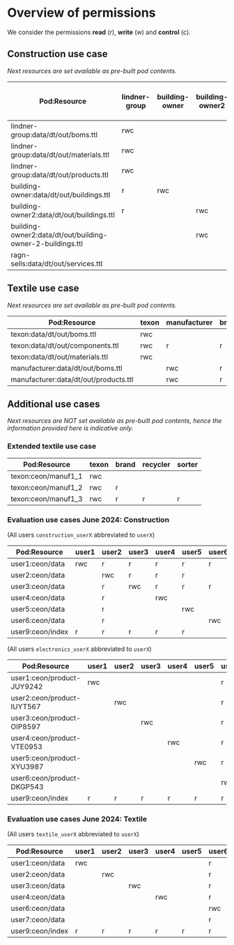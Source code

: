 # Overview of permissions

We consider the permissions **read** (r), **write** (w) and **control** (c).

## Construction use case

*Next resources are set available as pre-built pod contents.*

| Pod:Resource                                               | lindner-group | building-owner | building-owner2 | ragn-sells | admin | any other actor (public) |
|------------------------------------------------------------|---------------|----------------|-----------------|------------|-------|--------------------------|
| lindner-group:data/dt/out/boms.ttl                         | rwc           |                |                 | r          | r     |                          |
| lindner-group:data/dt/out/materials.ttl                    | rwc           |                |                 | r          | r     |                          |
| lindner-group:data/dt/out/products.ttl                     | rwc           |                |                 |            | r     | r                        |
| building-owner:data/dt/out/buildings.ttl                   | r             | rwc            |                 |            | r     |                          |
| building-owner2:data/dt/out/buildings.ttl                  | r             |                | rwc             |            | r     |                          |
| building-owner2:data/dt/out/building-owner-2-buildings.ttl |               |                | rwc             |            | r     |                          |
| ragn-sells:data/dt/out/services.ttl                        |               |                |                 | rwc        | r     | r                        |

## Textile use case

*Next resources are set available as pre-built pod contents.*

| Pod:Resource                          | texon | manufacturer | brand | admin |
|---------------------------------------|-------|--------------|-------|-------|
| texon:data/dt/out/boms.ttl            | rwc   |              |       | r     |
| texon:data/dt/out/components.ttl      | rwc   | r            | r     | r     |
| texon:data/dt/out/materials.ttl       | rwc   |              |       | r     |
| manufacturer:data/dt/out/boms.ttl     |       | rwc          | r     | r     |
| manufacturer:data/dt/out/products.ttl |       | rwc          | r     | r     |

## Additional use cases

*Next resources are NOT set available as pre-built pod contents, hence the information provided here is indicative only.*

### Extended textile use case

| Pod:Resource          | texon | brand | recycler | sorter |
|-----------------------|-------|-------|----------|--------|
| texon:ceon/manuf1_1   | rwc   |       |          |        |
| texon:ceon/manuf1_2   | rwc   | r     |          |        |
| texon:ceon/manuf1_3   | rwc   | r     | r        | r      |

### Evaluation use cases June 2024: Construction

(All users `construction_userX` abbreviated to `userX`)

| Pod:Resource     | user1 | user2 | user3 | user4 | user5 | user6 | user7 | user8 | user9 |
|------------------|-------|-------|-------|-------|-------|-------|-------|-------|-------|
| user1:ceon/data  | rwc   | r     | r     | r     | r     | r     |       |       |       |
| user2:ceon/data  |       | rwc   | r     | r     | r     |       |       |       |       |
| user3:ceon/data  |       | r     | rwc   | r     | r     | r     |       |       |       |
| user4:ceon/data  |       | r     |       | rwc   |       |       |       |       |       |
| user5:ceon/data  |       | r     |       |       | rwc   |       |       |       |       |
| user6:ceon/data  |       | r     |       |       |       | rwc   |       |       |       |
| user9:ceon/index | r     | r     | r     | r     | r     |       |       |       | rwc   |

(All users `electronics_userX` abbreviated to `userX`)

| Pod:Resource               | user1 | user2 | user3 | user4 | user5 | user6 | user7 | user8 | user9 |
|----------------------------|-------|-------|-------|-------|-------|-------|-------|-------|-------|
| user1:ceon/product-JUY9242 | rwc   |       |       |       |       | r     |       |       |       |
| user2:ceon/product-IUYT567 |       | rwc   |       |       |       | r     |       |       |       |
| user3:ceon/product-OIP8597 |       |       | rwc   |       |       | r     |       |       |       |
| user4:ceon/product-VTE0953 |       |       |       | rwc   |       | r     |       |       |       |
| user5:ceon/product-XYU3987 |       |       |       |       | rwc   | r     |       |       |       |
| user6:ceon/product-DKGP543 |       |       |       |       |       | rwc   | r     |       |       |
| user9:ceon/index           | r     | r     | r     | r     | r     | r     | r     |       | rwc   |

### Evaluation use cases June 2024: Textile

(All users `textile_userX` abbreviated to `userX`)

| Pod:Resource     | user1 | user2 | user3 | user4 | user5 | user6 | user7 | user8 | user9 |
|------------------|-------|-------|-------|-------|-------|-------|-------|-------|-------|
| user1:ceon/data  | rwc   |       |       |       |       | r     | r     |       |       |
| user2:ceon/data  |       | rwc   |       |       |       | r     | r     |       |       |
| user3:ceon/data  |       |       | rwc   |       |       | r     | r     |       |       |
| user4:ceon/data  |       |       |       | rwc   |       | r     | r     |       |       |
| user6:ceon/data  |       |       |       |       |       | rwc   | r     |       |       |
| user7:ceon/data  |       |       |       |       |       | r     | rwc   |       |       |
| user9:ceon/index | r     | r     | r     | r     | r     | r     | r     | r     | rwc   |
